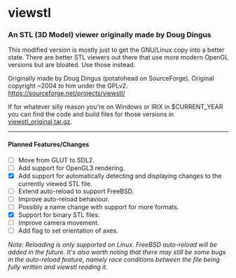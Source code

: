 # viewstl
### An STL (3D Model) viewer originally made by Doug Dingus
This modified version is mostly just to get the GNU/Linux copy into a better state. There are better STL viewers out there that use more modern OpenGL versions but are bloated. Use those instead.

Originally made by Doug Dingus (potatohead on SourceForge). Original copyright ~2004 to him under the GPLv2.
https://sourceforge.net/projects/viewstl/

If for whatever silly reason you're on Windows or IRIX in $CURRENT_YEAR you can find the code and build files for those versions in [viewstl_original.tar.gz](viewstl_original.tar.gz).

---

#### Planned Features/Changes
- [ ] Move from GLUT to SDL2.
- [ ] Add support for OpenGL3 rendering.
- [x] Add support for automatically detecting and displaying changes to the currently viewed STL file.
- [ ] Extend auto-reload to support FreeBSD.
- [ ] Improve auto-reload behaviour.
- [ ] Possibly a name change with support for more formats.
- [x] Support for binary STL files.
- [ ] Improve camera movement.
- [ ] Add flag to set orientation of axes.

*Note: Reloading is only supported on Linux. FreeBSD auto-reload will be added in the future. It's also worth noting that there may still be some bugs in the auto-reload feature, namely race conditions between the file being fully written and viewstl reading it.*
